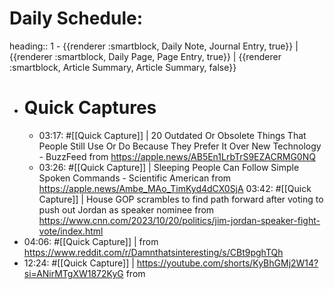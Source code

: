 # Daily Schedule:
heading:: 1
	- {{renderer :smartblock, Daily Note, Journal Entry, true}} | {{renderer :smartblock, Daily Page, Page Entry, true}} | {{renderer :smartblock, Article Summary, Article Summary, false}}
- # Quick Captures
	- 03:17: #[[Quick Capture]] | 20 Outdated Or Obsolete Things That People Still Use Or Do Because They Prefer It Over New Technology - BuzzFeed from https://apple.news/AB5En1LrbTrS9EZACRMG0NQ
	- 03:26: #[[Quick Capture]] | Sleeping People Can Follow Simple Spoken Commands - Scientific American from https://apple.news/Ambe_MAo_TimKyd4dCX0SjA
	  03:42: #[[Quick Capture]] | House GOP scrambles to find path forward after voting to push out Jordan as speaker nominee from https://www.cnn.com/2023/10/20/politics/jim-jordan-speaker-fight-vote/index.html
- 04:06: #[[Quick Capture]] |  from https://www.reddit.com/r/Damnthatsinteresting/s/CBt9pghTQh
- 12:24: #[[Quick Capture]] | https://youtube.com/shorts/KyBhGMj2W14?si=ANirMTgXW1872KyG from